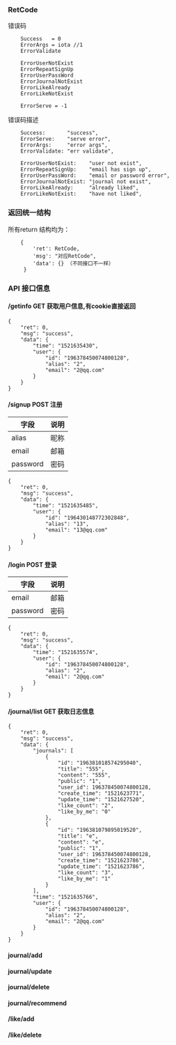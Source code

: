 ### RetCode

错误码

```
	Success   = 0
	ErrorArgs = iota //1
	ErrorValidate

	ErrorUserNotExist
	ErrorRepeatSignUp
	ErrorUserPassWord
	ErrorJournalNotExist
	ErrorLikeAlready
	ErrorLikeNotExist

	ErrorServe = -1
```
错误码描述

```
	Success:       "success",
	ErrorServe:    "serve error",
	ErrorArgs:     "error args",
	ErrorValidate: "err validate",

	ErrorUserNotExist:    "user not exist",
	ErrorRepeatSignUp:    "email has sign up",
	ErrorUserPassWord:    "email or password error",
	ErrorJournalNotExist: "journal not exist",
	ErrorLikeAlready:     "already liked",
	ErrorLikeNotExist:    "have not liked",
```

### 返回统一结构
所有return 结构均为：

```
	{
		'ret': RetCode,
		'msg': "对应RetCode",
		'data': {} （不同接口不一样）
	 }
```
### API 接口信息


####  /getinfo GET 获取用户信息,有cookie直接返回

```
{
    "ret": 0,
    "msg": "success",
    "data": {
        "time": "1521635430",
        "user": {
            "id": "196378450074800128",
            "alias": "2",
            "email": "2@qq.com"
        }
    }
}
```



####  /signup POST 注册

字段|说明
---|---
alias| 昵称
email| 邮箱
password| 密码

```
{
    "ret": 0,
    "msg": "success",
    "data": {
        "time": "1521635485",
        "user": {
            "id": "196430148772302848",
            "alias": "13",
            "email": "13@qq.com"
        }
    }
}
```


####  /login POST 登录

字段|说明
---|---
email | 邮箱
password| 密码

```
{
    "ret": 0,
    "msg": "success",
    "data": {
        "time": "1521635574",
        "user": {
            "id": "196378450074800128",
            "alias": "2",
            "email": "2@qq.com"
        }
    }
}
```


#### /journal/list GET 获取日志信息


```
{
    "ret": 0,
    "msg": "success",
    "data": {
        "journals": [
            {
                "id": "196381018574295040",
                "title": "555",
                "content": "555",
                "public": "1",
                "user_id": 196378450074800128,
                "create_time": "1521623771",
                "update_time": "1521627520",
                "like_count": "2",
                "like_by_me": "0"
            },
            {
                "id": "196381079895019520",
                "title": "e",
                "content": "e",
                "public": "1",
                "user_id": 196378450074800128,
                "create_time": "1521623786",
                "update_time": "1521623786",
                "like_count": "3",
                "like_by_me": "1"
            }
        ],
        "time": "1521635766",
        "user": {
            "id": "196378450074800128",
            "alias": "2",
            "email": "2@qq.com"
        }
    }
}
```

#### journal/add
#### journal/update
#### journal/delete
#### journal/recommend



#### /like/add
#### /like/delete



<!--留言系统

十二.comment/add
Method: POST (journal_id [int], content)
journal_id: 从journal/list 或 journal/recommend 里获取
content {
	“text”: 字符串
}
Success:
{
        'ret': CODE_SUCCESS,
        'msg': MSG_SUCCESS,
        'data': comment id
 }

十三.comment/addreply （回应别人的留言）
Method: POST (journal_id [int], content, target_user_id[int])
journal_id: 从comment/get 里获取 
target_user_id: 从comment/get 里获取
content: 同十二
 
Success:
{
        'ret': CODE_SUCCESS,
        'msg': MSG_SUCCESS,
        'data': comment id
 }

十四. comment/update
Method: Post (comment_id [int], content)
comment_id: 每个comment(留言）都有一个unique id, 从comment/get 里获取 
content: 同十二

Success:
{
        'ret': CODE_SUCCESS,
        'msg': MSG_SUCCESS,
        'data': {}
 }


十五. comment/get/jid=<jid> 列出对应journal的所有相关留言。如果是journal 作者，列出所有留言。如果是旁人（我），列出journal 作者公开留言(journal作者使用comment/add), 和journal作者回复我的留言（journal 作者使用comment/addreply, 其中target_user_id 是我的user_id),以及我对该journal的所有留言
Method: Get
jid: journal id, 从journal/list 或 journal/recommend 里获取

Success:
{
        'ret': CODE_SUCCESS,
        'msg': MSG_SUCCESS,
        'data': list of comment
 }
comment {
'content': 同十二    	'id': 留言id    	'journal_id': 留言所属journal 的id，    	'misc': 暂时没用，    	'target_user_id': {None (用comment/add 提交的留言) 或者是user id (用comment/addreply 提交的留言)},    	'user_id': 留言作者,
'timestamp_create',
'timestamp_update'}
}


十六. comment/delete
Method: Post (comment_id)
Success:
{
        'ret': CODE_SUCCESS,
        'msg': MSG_SUCCESS,
        'data': {}
 }



点赞系统

十七. like/get/jid=<jid>&cid=<cid>
Method: Get
jid: journal_id 从journal list 获取
cid: comment_id 从 comment/get 获取
jid 和 cid 其中一个是-1. 比如我想点赞journal 3, jid=3, cid = -1。 如果我想点赞journal 3 下面 comment 2, jid=-1, cid = 2。
Success:
{
        'ret': CODE_SUCCESS,
        'msg': MSG_SUCCESS,
        'data': {‘like_count': 这的journal/comment 的总赞数，
’i_like': 我有没有点赞， 0 是没有， 1是有,
'likeList‘: list of like 
 }
like {comment_id, journal_id, id, user_id}

十八. like/add
method: Post(journal_id, comment_id) 原理同上
Success:
{
        'ret': CODE_SUCCESS,
        'msg': MSG_SUCCESS,
        'data': {}
 }

十九.like/delete
method: Post(like_id) 每个like entry 都有自己的id, 可以从like/get 获取
Success:
{
        'ret': CODE_SUCCESS,
        'msg': MSG_SUCCESS,
        'data': {}
 }

二十.archive/get (list of 我点赞了的journals）
method: Get
Success:
{
        'ret': CODE_SUCCESS,
        'msg': MSG_SUCCESS,
        'data': list of journals
 }
journal 结构同七

注，点赞系统的一个重要环节在于给别人journal点赞了才能进行留言。我设想这个功能由前端实现。 前端可以通过like/get 判断journals 是不是被我点赞了，从而决定显示 留言功能。-->






